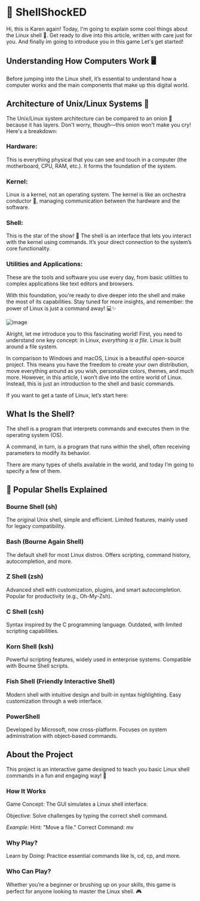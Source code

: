 # 🌟 ShellShockED


Hi, this is Karen again! Today, I'm going to explain some cool things about the Linux shell 🐧. Get ready to dive into this article, written with care just for you. And finally im going to introduce you in this game Let's get started!

## Understanding How Computers Work 🖥️
Before jumping into the Linux shell, it’s essential to understand how a computer works and the main components that make up this digital world.

## Architecture of Unix/Linux Systems 🧅
The Unix/Linux system architecture can be compared to an onion 🧅 because it has layers. Don't worry, though—this onion won't make you cry! Here's a breakdown:

### Hardware:
This is everything physical that you can see and touch in a computer (the motherboard, CPU, RAM, etc.). It forms the foundation of the system.

### Kernel:
Linux is a kernel, not an operating system. The kernel is like an orchestra conductor 🎼, managing communication between the hardware and the software.

###  Shell:
This is the star of the show! 🌟 The shell is an interface that lets you interact with the kernel using commands. It’s your direct connection to the system’s core functionality.

###  Utilities and Applications:
These are the tools and software you use every day, from basic utilities to complex applications like text editors and browsers.

With this foundation, you're ready to dive deeper into the shell and make the most of its capabilities. Stay tuned for more insights, and remember: the power of Linux is just a command away! 💻✨

 ![image](https://github.com/user-attachments/assets/158e480b-f7bf-499f-8c79-9d74e4b7f888)

Alright, let me introduce you to this fascinating world! First, you need to understand one key concept: in Linux, *everything is a file.* Linux is built around a file system.

In comparison to Windows and macOS, Linux is a beautiful open-source project. This means you have the freedom to create your own distribution, move everything around as you wish, personalize colors, themes, and much more. However, in this article, I won’t dive into the entire world of Linux. Instead, this is just an introduction to the shell and basic commands.

If you want to get a taste of Linux, let’s start here:

## What Is the Shell?

The shell is a program that interprets commands and executes them in the operating system (OS). 

A command, in turn, is a program that runs within the shell, often receiving parameters to modify its behavior.


There are many types of shells available in the world, and today I’m going to specify a few of them.
 
## 🐚 Popular Shells Explained

### Bourne Shell (sh)

The original Unix shell, simple and efficient.
Limited features, mainly used for legacy compatibility.

### Bash (Bourne Again Shell)

The default shell for most Linux distros.
Offers scripting, command history, autocompletion, and more.

### Z Shell (zsh)

Advanced shell with customization, plugins, and smart autocompletion.
Popular for productivity (e.g., Oh-My-Zsh).

### C Shell (csh)

Syntax inspired by the C programming language.
Outdated, with limited scripting capabilities.

### Korn Shell (ksh)

Powerful scripting features, widely used in enterprise systems.
Compatible with Bourne Shell scripts.

### Fish Shell (Friendly Interactive Shell)

Modern shell with intuitive design and built-in syntax highlighting.
Easy customization through a web interface.

### PowerShell

Developed by Microsoft, now cross-platform.
Focuses on system administration with object-based commands.

## About the Project

This project is an interactive game designed to teach you basic Linux shell commands in a fun and engaging way! 🚀

### How It Works

Game Concept: The GUI simulates a Linux shell interface.

Objective: Solve challenges by typing the correct shell command.


*Example:*
Hint: "Move a file."
Correct Command: mv


### Why Play?

Learn by Doing: Practice essential commands like ls, cd, cp, and more.


### Who Can Play?

Whether you’re a beginner or brushing up on your skills, this game is perfect for anyone looking to master the Linux shell. 🎮
